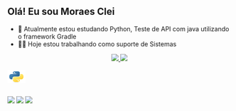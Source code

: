 ## Olá! Eu sou Moraes Clei

- 🌱 Atualmente estou estudando Python, Teste de API com java utilizando o framework Gradle
- 👨‍💻 Hoje estou trabalhando como suporte de Sistemas


<div align="center">
  <a href="https://github.com/moraesclei">
  <img height="180em" src="https://github-readme-stats.vercel.app/api?username=moraesclei&show_icons=true&theme=dark&include_all_commits=true&count_private=true"/>
  <img height="180em" src="https://github-readme-stats.vercel.app/api/top-langs/?username=moraesclei&layout=compact&langs_count=7&theme=dark"/>
</div>

<div style="display: inline_block"><br>
  <img align="center" alt="moraes-Python" height="30" width="40" src="https://raw.githubusercontent.com/devicons/devicon/master/icons/python/python-original.svg">
  </div>
  
  ##
  
  <div>
    <a href="https://instagram.com/cleinaldomoraes" target="_blank"><img src="https://img.shields.io/badge/-Instagram-%23E4405F?style=for-the-badge&logo=instagram&logoColor=white" target="_blank"></a>
    <a href = "mailto:moraesclei@gmail.com"><img src="https://img.shields.io/badge/-Gmail-%23333?style=for-the-badge&logo=gmail&logoColor=white" target="_blank"></a>
    <a href="https://www.linkedin.com/in/cleinaldo-moraes" target="_blank"><img src="https://img.shields.io/badge/-LinkedIn-%230077B5?style=for-the-badge&logo=linkedin&logoColor=white" target="_blank"></a>
  </div>
